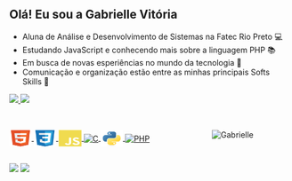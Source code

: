 ## Olá! Eu sou a Gabrielle Vitória
- Aluna de Análise e Desenvolvimento de Sistemas na Fatec Rio Preto 💻
- Estudando JavaScript e conhecendo mais sobre a linguagem PHP 📚
- Em busca de novas esperiências no mundo da tecnologia 🖖
- Comunicação e organização estão entre as minhas principais Softs Skills 👥


<div>
  <a href="https://github.com/gabriellevitoria">
  <img height="150em" src="https://github-readme-stats.vercel.app/api?username=gabriellevitoria&show_icons=true&theme=dracula&include_all_commits=true&count_private=true"/>
  <img height="150em" src="https://github-readme-stats.vercel.app/api/top-langs/?username=gabriellevitoria&layout=compact&langs_count=7&theme=dracula"/>
</div>

##

<div style="display: inline_block"><br>

  <img align="center" alt="Rafa-HTML" height="30" width="40" src="https://raw.githubusercontent.com/devicons/devicon/master/icons/html5/html5-original.svg">
  <img align="center" alt="Rafa-CSS" height="30" width="40" src="https://raw.githubusercontent.com/devicons/devicon/master/icons/css3/css3-original.svg">
   <img align="center" alt="Rafa-Js" height="30" width="42" src="https://raw.githubusercontent.com/devicons/devicon/master/icons/javascript/javascript-plain.svg">
  <img align="center" alt="C" heignt="30" width="32" src="https://cdn.jsdelivr.net/gh/devicons/devicon/icons/c/c-plain.svg" />
  <img align="center" alt="Rafa-Python" height="30" width="40" src="https://raw.githubusercontent.com/devicons/devicon/master/icons/python/python-original.svg">
  <img align="center" alt="PHP" height="45" width="60" src="https://cdn.jsdelivr.net/gh/devicons/devicon/icons/php/php-plain.svg" />
 
  <img align ="right" alt="Gabrielle" height="150" width="140" src="https://i.picasion.com/pic92/4f0647a7c5419f50ff2f1ed76be4acc3.gif" >
</div>

##

<div>

<a href = "gabriellev912@gmail.com"><img src="https://img.shields.io/badge/-Gmail-%23333?style=for-the-badge&logo=gmail&logoColor=red" target="_blank"></a>
<a href="www.linkedin.com/in/gabrielle-vitória" target="_blank"><img src="https://img.shields.io/badge/-LinkedIn-%230077B5?style=for-the-badge&logo=linkedin&logoColor=white" target="_blank"></a> 
</div>

